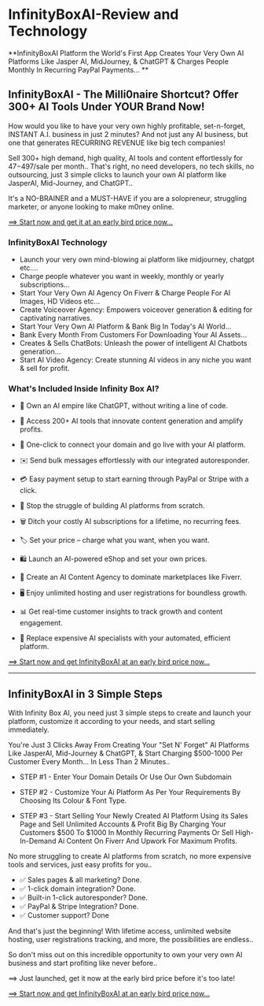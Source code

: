 # InfinityBoxAI-Review and Technology
**InfinityBoxAI Platform the World's First App Creates Your Very Own AI Platforms Like Jasper AI, MidJourney, & ChatGPT & Charges People Monthly In Recurring PayPal Payments...
**



## InfinityBoxAI - The Milli0naire Shortcut? Offer 300+ AI Tools Under YOUR Brand Now!

How would you like to  have your very own highly profitable, set-n-forget, INSTANT A.I. business in just 2 minutes? 
And not just any AI business, but one that generates RECURRING REVENUE like big tech companies! 

Sell 300+ high demand, high quality, AI tools and content effortlessly for $47-$497/sale per month.. 
That's right, no need developers, no tech skills, no outsourcing, just 3 simple clicks to launch your own AI platform like JasperAI, Mid-Journey, and
ChatGPT.. 

It's a NO-BRAINER and a MUST-HAVE if you are a solopreneur, struggling marketer, or anyone looking to make m0ney online. 


[==> Start now and get it at an early bird price now...](https://warriorplus.com/o2/a/dsb9cd2/0)


### InfinityBoxAI Technology
* Launch your very own mind-blowing ai platform like midjourney, chatgpt etc....
* Charge people whatever you want in weekly, monthly or yearly subscriptions...
* Start Your Very Own AI Agency On Fiverr & Charge People For AI Images, HD Videos etc...
* Create Voiceover Agency: Empowers voiceover generation & editing for captivating narratives.
* Start Your Very Own AI Platform & Bank Big In Today's AI World...
* Bank Every Month From Customers For Downloading Your AI Assets...
* Creates & Sells ChatBots: Unleash the power of intelligent AI Chatbots generation...
* Start AI Video Agency: Create stunning AI videos in any niche you want & sell for profit.

### What's Included Inside Infinity Box AI?

* 🧠 Own an AI empire like ChatGPT, 
without writing a line of code.

* 🚀 Access 200+ AI tools that
innovate content generation and
amplify profits.

* 🔗 One-click to connect your
domain and go live with your AI
platform.

* ✉️ Send bulk messages effortlessly
with our integrated autoresponder.

* 💳 Easy payment setup to start
earning through PayPal or Stripe
with a click.

* 🛑 Stop the struggle of building
AI platforms from scratch.

* 🗑️ Ditch your costly AI
subscriptions for a lifetime, no
recurring fees.

* 🏷️ Set your price – charge what
you want, when you want.

* 🛍️ Launch an AI-powered eShop and
set your own prices.

* 🏢 Create an AI Content Agency to
dominate marketplaces like Fiverr.

* 🖥️ Enjoy unlimited hosting and
user registrations for boundless
growth.

* 📊 Get real-time customer insights
to track growth and content
engagement.

* 💼 Replace expensive AI
specialists with your automated,
efficient platform.

[==> Start now and get InfinityBoxAI at an early bird price now...](https://warriorplus.com/o2/a/dsb9cd2/0)

---

## InfinityBoxAI in 3 Simple Steps 

With Infinity Box AI, you need
just 3 simple steps to create and
launch your platform, customize it
according to your needs, and start
selling immediately. 

You're Just 3 Clicks Away From Creating Your "Set N' Forget" AI Platforms Like JasperAI, Mid-Journey & ChatGPT, & Start Charging $500-1000 Per Customer Every Month... In Less Than 2 Minutes..
* STEP #1 - Enter Your Domain Details Or Use Our Own Subdomain

* STEP #2 - Customize Your Ai Platform As Per Your Requirements By Choosing Its Colour & Font Type.

* STEP #3 - Start Selling Your Newly Created AI Platform Using its Sales Page and Sell Unlimited Accounts & Profit Big By Charging Your Customers $500 To $1000 In Monthly Recurring Payments Or Sell High-In-Demand Ai Content On Fiverr And Upwork For Maximum Profits.


No more struggling to create AI
platforms from scratch, no more
expensive tools and services, just
easy profits for you.. 

* ✅ Sales pages & all marketing? Done. 
* ✅ 1-click domain integration? Done. 
* ✅ Built-in 1-click autoresponder? Done. 
* ✅ PayPal & Stripe Integration? Done. 
* ✅ Customer support? Done

And that's just the beginning!
With lifetime access, unlimited
website hosting, user
registrations tracking, and more,
the possibilities are endless.. 

So don't miss out on this
incredible opportunity to own your
very own AI business and start
profiting like never before.. 

==> Just launched, get it now at
the early bird price before it's
too late!

[==> Start now and get InfinityBoxAI at an early bird price now...](https://warriorplus.com/o2/a/dsb9cd2/0)

